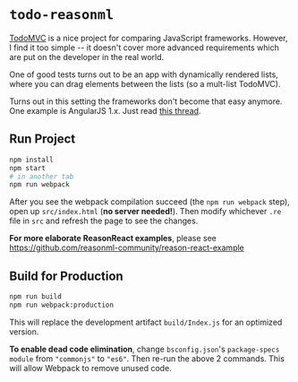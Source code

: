 # `todo-reasonml`

[TodoMVC](http://todomvc.com/) is a nice project for comparing JavaScript frameworks. However, I find it too simple -- it doesn't cover more advanced requirements which are put on the developer in the real world.

One of good tests turns out to be an app with dynamically rendered lists, where you can drag elements between the lists (so a mult-list TodoMVC).

Turns out in this setting the frameworks don't become that easy anymore. One example is AngularJS 1.x. Just read [this thread](https://github.com/angular/angular.js/pull/4786).

## Run Project

```sh
npm install
npm start
# in another tab
npm run webpack
```

After you see the webpack compilation succeed (the `npm run webpack` step), open up `src/index.html` (**no server needed!**). Then modify whichever `.re` file in `src` and refresh the page to see the changes.

**For more elaborate ReasonReact examples**, please see https://github.com/reasonml-community/reason-react-example

## Build for Production

```sh
npm run build
npm run webpack:production
```

This will replace the development artifact `build/Index.js` for an optimized version.

**To enable dead code elimination**, change `bsconfig.json`'s `package-specs` `module` from `"commonjs"` to `"es6"`. Then re-run the above 2 commands. This will allow Webpack to remove unused code.
